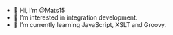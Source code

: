 - 👋 Hi, I’m @Mats15
- 👀 I’m interested in integration development.
- 🌱 I’m currently learning JavaScript, XSLT and Groovy.

